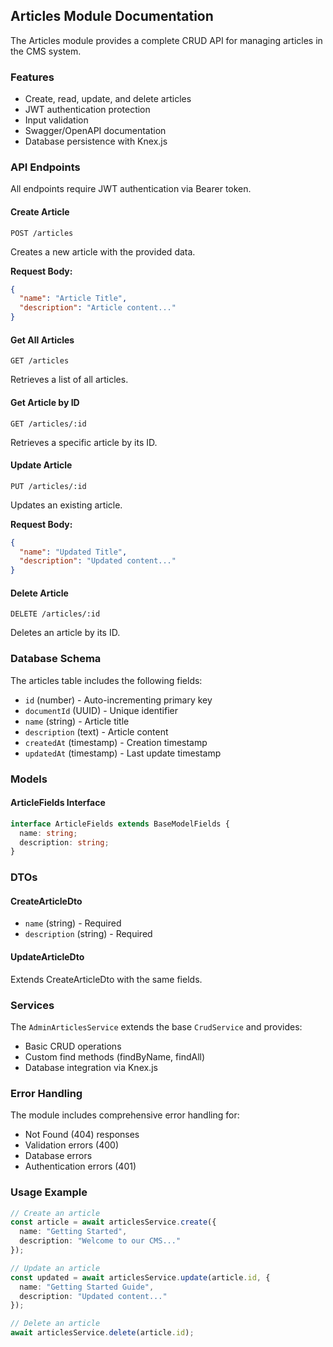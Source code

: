 ## Articles Module Documentation

The Articles module provides a complete CRUD API for managing articles in the CMS system.

### Features

- Create, read, update, and delete articles
- JWT authentication protection
- Input validation
- Swagger/OpenAPI documentation
- Database persistence with Knex.js

### API Endpoints

All endpoints require JWT authentication via Bearer token.

#### Create Article
```http
POST /articles
```
Creates a new article with the provided data.

**Request Body:**
```json
{
  "name": "Article Title",
  "description": "Article content..."
}
```

#### Get All Articles
```http
GET /articles
```
Retrieves a list of all articles.

#### Get Article by ID
```http
GET /articles/:id
```
Retrieves a specific article by its ID.

#### Update Article
```http
PUT /articles/:id
```
Updates an existing article.

**Request Body:**
```json
{
  "name": "Updated Title",
  "description": "Updated content..."
}
```

#### Delete Article
```http
DELETE /articles/:id
```
Deletes an article by its ID.

### Database Schema

The articles table includes the following fields:

- `id` (number) - Auto-incrementing primary key
- `documentId` (UUID) - Unique identifier
- `name` (string) - Article title
- `description` (text) - Article content
- `createdAt` (timestamp) - Creation timestamp
- `updatedAt` (timestamp) - Last update timestamp

### Models

#### ArticleFields Interface
```typescript
interface ArticleFields extends BaseModelFields {
  name: string;
  description: string;
}
```

### DTOs

#### CreateArticleDto
- `name` (string) - Required
- `description` (string) - Required

#### UpdateArticleDto
Extends CreateArticleDto with the same fields.

### Services

The `AdminArticlesService` extends the base `CrudService` and provides:
- Basic CRUD operations
- Custom find methods (findByName, findAll)
- Database integration via Knex.js

### Error Handling

The module includes comprehensive error handling for:
- Not Found (404) responses
- Validation errors (400)
- Database errors
- Authentication errors (401)

### Usage Example

```typescript
// Create an article
const article = await articlesService.create({
  name: "Getting Started",
  description: "Welcome to our CMS..."
});

// Update an article
const updated = await articlesService.update(article.id, {
  name: "Getting Started Guide",
  description: "Updated content..."
});

// Delete an article
await articlesService.delete(article.id);
```
